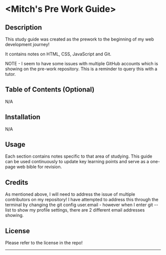 # <Mitch's Pre Work Guide>

## Description

This study guide was created as the prework to the beginning of my web development journey!

It contains notes on HTML, CSS, JavaScript and Git. 

NOTE - I seem to have some issues with multiple GitHub accounts which is showing on the pre-work repository. This is a reminder to query this with a tutor.

## Table of Contents (Optional)

N/A

## Installation

N/A 

## Usage

Each section contains notes specific to that area of studying. This guide can be used continuously to update key learning points and serve as a one-page web bible for revision.


## Credits

As mentioned above, I will need to address the issue of multiple contributors on my repository! I have attempted to address this through the terminal by changing the git config user.email - however when I enter git --list to show my profile settings, there are 2 different email addresses showing. 

## License

Please refer to the license in the repo!

---

